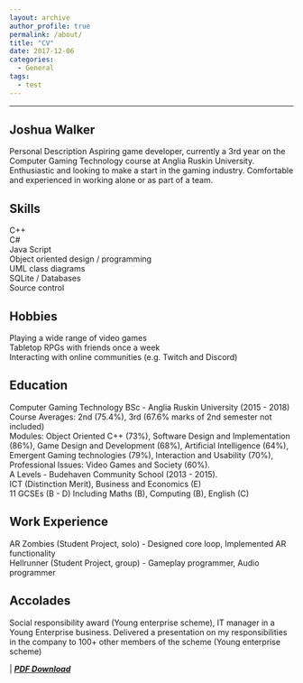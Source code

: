 ```yaml
---
layout: archive
author_profile: true
permalink: /about/
title: "CV"
date: 2017-12-06
categories:
  - General
tags:
  - test
---
```

------
## Joshua Walker
Personal Description
Aspiring game developer, currently a 3rd year on the Computer Gaming Technology course at Anglia Ruskin University.
Enthusiastic and looking to make a start in the gaming industry.
Comfortable and experienced in working alone or as part of a team.
## Skills
C++  
C#  
Java Script  
Object oriented design / programming  
UML class diagrams  
SQLite / Databases  
Source control  

## Hobbies
Playing a wide range of video games  
Tabletop RPGs with friends once a week  
Interacting with online communities (e.g. Twitch
and Discord)  

## Education
Computer Gaming Technology BSc - Anglia Ruskin University (2015 - 2018)  
Course Averages: 2nd (75.4%), 3rd (67.6% marks of 2nd semester not included)  
Modules: Object Oriented C++ (73%), Software Design and Implementation (86%), Game Design and
Development (68%), Artificial Intelligence (64%), Emergent Gaming technologies (79%), Interaction and
Usability (70%), Professional Issues: Video Games and Society (60%).  
A Levels - Budehaven Community School (2013 - 2015).  
ICT (Distinction Merit), Business and Economics (E)  
11 GCSEs (B - D) Including Maths (B), Computing (B), English (C)  

## Work Experience
AR Zombies (Student Project, solo) - Designed core loop, Implemented AR functionality  
Hellrunner (Student Project, group) - Gameplay programmer, Audio programmer  

## Accolades
Social responsibility award (Young enterprise scheme), IT manager in a Young Enterprise business.
Delivered a presentation on my responsibilities in the company to 100+ other members of the scheme (Young enterprise scheme)

 | [**_PDF Download_**](https://jjrwalker.github.io/assets/pdf/CV.pdf)
